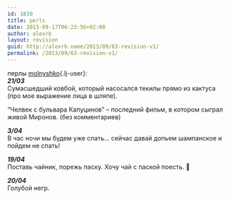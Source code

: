 ```yaml
---
id: 1830
title: perls
date: 2013-09-17T06:23:56+02:00
author: alexrb
layout: revision
guid: http://alexrb.name/2013/09/63-revision-v1/
permalink: /2013/09/63-revision-v1/
---
```

перлы [molnyshko](http://molnyshko.livejournal.com/){.lj-user}:  
_**21/03**_  
Сумасшедший ковбой, который насосался текилы прямо из кактуса (про мое выражение лица в шляпе).

&#8220;Челвек с бульвара Капуцинов&#8221; &#8211; последний фильм, в котором сыграл живой Миронов. (без комментариев)

_**3/04**_  
В час ночи мы будем уже спать&#8230; сейчас давай допьем шампанское и пойдем не спать!

_**19/04**_  
Поставь чайник, порежь паску. Хочу чай с паской поесть. 🙂

_**20/04**_  
Голубой негр.